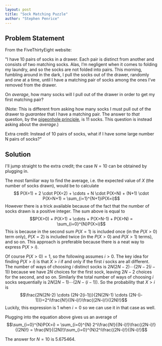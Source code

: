 ```yaml
---
layout: post
title: "Sock Matching Puzzle"
author: "Stephen Penrice"
---
```



## Problem Statement
From the FiveThirtyEight website:

"I have 10 pairs of socks in a drawer. Each pair is distinct from another and consists of two matching socks. Alas, I’m negligent when it comes to folding my laundry, and so the socks are not folded into pairs. This morning, fumbling around in the dark, I pull the socks out of the drawer, randomly and one at a time, until I have a matching pair of socks among the ones I’ve removed from the drawer.

On *average*, how many socks will I pull out of the drawer in order to get my first matching pair?

(Note: This is different from asking how many socks I must pull out of the drawer to *guarantee* that I have a matching pair. The answer to *that* question, by the [pigeonhole principle](https://medium.com/cantors-paradise/the-pigeonhole-principle-e4c637940619), is 11 socks. This question is instead asking about the *average*.)

Extra credit: Instead of 10 pairs of socks, what if I have some large number N pairs of socks?"

## Solution
I'll jump straight to the extra credit; the case $N = 10$ can be obtained by plugging in.

The most familiar way to find the average, i.e. the expected value of $X$ (the number of socks drawn), would be to calculate $$ P(X=1) + 2 \cdot P(X=2) + \cdots + N \cdot P(X=N) + (N+1) \cdot P(X=N+1) = \sum_{i=1}^{N+1}iP(X=i)$$
However there is a trick available because of the fact that the number of socks drawn is a positive integer. The sum above is equal to $$P(X>0) + P(X>1) + \cdots + P(X>N-1) + P(X>N) = \sum_{i=0}^{N}P(X>i)$$
This is because in the second sum $P(X=1)$ is included once (in the $P(X>0)$ term only), $P(X=2)$ is included twice (in the $P(X>0)$ and $P(X>1)$ terms), and so on. This approach is preferable because there is a neat way to express $P(X>i)$.

Of course $P(X>0)=1$, so the following assumes $i>0$. The key idea for finding $P(X>i)$ is that $X>i$ if and only if the first $i$ socks are all different. The number of ways of choosing $i$ distinct socks is $2N(2N-2) \cdots (2N-2(i-1))$ because we have $2N$ choices for the first sock, leaving $2N-2$ choices for the second, and so on. Similarly the total number of ways of choosing $i$ socks sequentially is $2N(2N-1) \cdots (2N-(i-1))$.  So the probability that $X > i$ is $$\frac{2N(2N-2) \cdots (2N-2(i-1))}{2N(2N-1) \cdots (2N-(i-1))}=2^i\frac{N!}{(N-i)!}\frac{(2N-i)!}{(2N)!}$$ Luckily, this expression is 1 when $i=0$ so we can use it in that case as well. 

Plugging into the equation above gives us an average of $$\sum_{i=0}^{N}P(X>i) = \sum_{i=0}^{N} 2^i\frac{N!}{(N-i)!}\frac{(2N-i)!}{(2N)!} = \frac{N!}{(2N)!}\sum_{i=0}^{N}2^i\frac{(2N-i)!}{(N-i)!}$$

The answer for $N=10$ is 5.675464.
